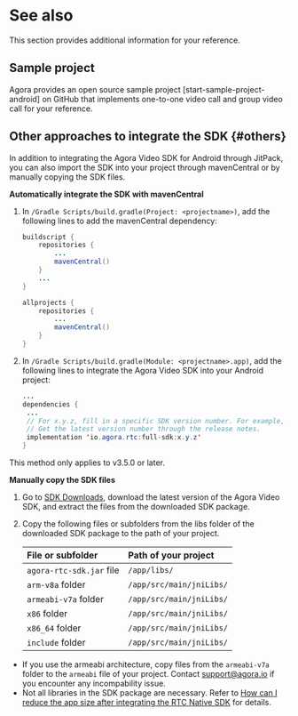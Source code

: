 # See also

This section provides additional information for your reference.

## Sample project

Agora provides an open source sample project [start-sample-project-android] on GitHub that implements one-to-one video call and group video call for your reference.


## Other approaches to integrate the SDK {#others}

In addition to integrating the Agora Video SDK for Android through JitPack, you can also import the SDK into your project through mavenCentral or by manually copying the SDK files.

**Automatically integrate the SDK with mavenCentral**

1. In `/Gradle Scripts/build.gradle(Project: <projectname>)`, add the following lines to add the mavenCentral dependency:

    ```java
    buildscript {
        repositories {
            ...
            mavenCentral()
        }
        ...
    }

    allprojects {
        repositories {
            ...
            mavenCentral()
        }
    }
    ```

1. In `/Gradle Scripts/build.gradle(Module: <projectname>.app)`, add the following lines to integrate the Agora Video SDK into your Android project:

    ```java
    ...
    dependencies {
     ...
     // For x.y.z, fill in a specific SDK version number. For example, 3.5.0.
     // Get the latest version number through the release notes.
     implementation 'io.agora.rtc:full-sdk:x.y.z'
    }
    ```

This method only applies to v3.5.0 or later.

**Manually copy the SDK files**

1. Go to [SDK Downloads](https://docs.agora.io/en/Video/downloads?platform=Android), download the latest version of the Agora Video SDK, and extract the files from the downloaded SDK package.

2. Copy the following files or subfolders from the libs folder of the downloaded SDK package to the path of your project.

    | File or subfolder        | Path of your project     |
    | :----------------------- | :----------------------- |
    | `agora-rtc-sdk.jar` file | `/app/libs/`             |
    | `arm-v8a` folder         | `/app/src/main/jniLibs/` |
    | `armeabi-v7a` folder     | `/app/src/main/jniLibs/` |
    | `x86` folder             | `/app/src/main/jniLibs/` |
    | `x86_64` folder          | `/app/src/main/jniLibs/` |
    | `include` folder         | `/app/src/main/jniLibs/` |

-   If you use the armeabi architecture, copy files from the `armeabi-v7a` folder to the `armeabi` file of your project. Contact support@agora.io if you encounter any incompability issue.
-   Not all libraries in the SDK package are necessary. Refer to [How can I reduce the app size after integrating the RTC Native SDK](https://docs.agora.io/en/Video/faq/reduce_app_size_rtc) for details.
